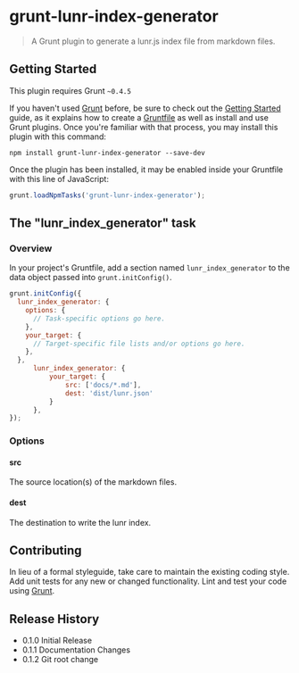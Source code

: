 # grunt-lunr-index-generator

> A Grunt plugin to generate a lunr.js index file from markdown files.

## Getting Started
This plugin requires Grunt `~0.4.5`

If you haven't used [Grunt](http://gruntjs.com/) before, be sure to check out the [Getting Started](http://gruntjs.com/getting-started) guide, as it explains how to create a [Gruntfile](http://gruntjs.com/sample-gruntfile) as well as install and use Grunt plugins. Once you're familiar with that process, you may install this plugin with this command:

```shell
npm install grunt-lunr-index-generator --save-dev
```

Once the plugin has been installed, it may be enabled inside your Gruntfile with this line of JavaScript:

```js
grunt.loadNpmTasks('grunt-lunr-index-generator');
```

## The "lunr_index_generator" task

### Overview
In your project's Gruntfile, add a section named `lunr_index_generator` to the data object passed into `grunt.initConfig()`.

```js
grunt.initConfig({
  lunr_index_generator: {
    options: {
      // Task-specific options go here.
    },
    your_target: {
      // Target-specific file lists and/or options go here.
    },
  },
      lunr_index_generator: {
          your_target: {
              src: ['docs/*.md'],
              dest: 'dist/lunr.json'
          }
      },
});
```

### Options

#### src
The source location(s) of the markdown files.

#### dest
The destination to write the lunr index.

## Contributing
In lieu of a formal styleguide, take care to maintain the existing coding style. Add unit tests for any new or changed functionality. Lint and test your code using [Grunt](http://gruntjs.com/).

## Release History
* 0.1.0 Initial Release
* 0.1.1 Documentation Changes
* 0.1.2 Git root change
